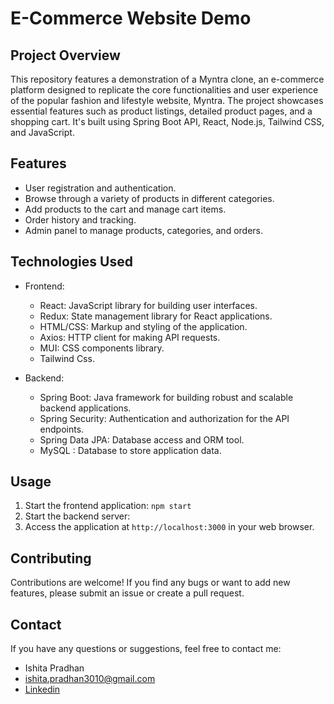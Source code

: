 # E-Commerce Website Demo

## Project Overview

This repository features a demonstration of a Myntra clone, an e-commerce platform designed to replicate the core functionalities and user experience of the popular fashion and lifestyle website, Myntra. The project showcases essential features such as product listings, detailed product pages, and a shopping cart. It's built using Spring Boot API, React, Node.js, Tailwind CSS, and JavaScript.

## Features

- User registration and authentication.
- Browse through a variety of products in different categories.
- Add products to the cart and manage cart items.
- Order history and tracking.
- Admin panel to manage products, categories, and orders.

## Technologies Used

- Frontend:
  - React: JavaScript library for building user interfaces.
  - Redux: State management library for React applications.
  - HTML/CSS: Markup and styling of the application.
  - Axios: HTTP client for making API requests.
  - MUI: CSS components library.
  - Tailwind Css.

- Backend:
  - Spring Boot: Java framework for building robust and scalable backend applications.
  - Spring Security: Authentication and authorization for the API endpoints.
  - Spring Data JPA: Database access and ORM tool.
  - MySQL : Database to store application data.

## Usage

1. Start the frontend application: `npm start`
2. Start the backend server:
3. Access the application at `http://localhost:3000` in your web browser.

## Contributing

Contributions are welcome! If you find any bugs or want to add new features, please submit an issue or create a pull request.

## Contact

If you have any questions or suggestions, feel free to contact me:

- Ishita Pradhan
- ishita.pradhan3010@gmail.com
- [Linkedin](https://www.linkedin.com/in/ishita-pradhan-067339247/)

